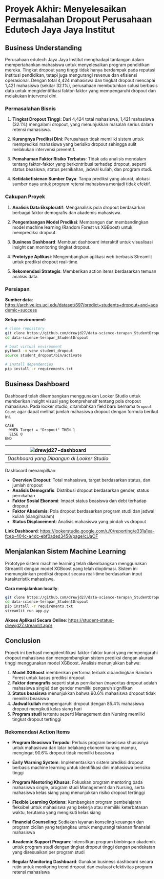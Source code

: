 # Proyek Akhir: Menyelesaikan Permasalahan Dropout Perusahaan Edutech Jaya Jaya Institut

## Business Understanding

Perusahaan edutech Jaya Jaya Institut menghadapi tantangan dalam mempertahankan mahasiswa untuk menyelesaikan program pendidikan mereka. Tingkat dropout yang tinggi tidak hanya berdampak pada reputasi institusi pendidikan, tetapi juga mengurangi revenue dan efisiensi operasional. Dengan total 4,424 mahasiswa dan tingkat dropout mencapai 1,421 mahasiswa (sekitar 32.1%), perusahaan membutuhkan solusi berbasis data untuk mengidentifikasi faktor-faktor yang mempengaruhi dropout dan melakukan intervensi dini.

### Permasalahan Bisnis

1. **Tingkat Dropout Tinggi**: Dari 4,424 total mahasiswa, 1,421 mahasiswa (32.1%) mengalami dropout, yang menunjukkan masalah serius dalam retensi mahasiswa.

2. **Kurangnya Prediksi Dini**: Perusahaan tidak memiliki sistem untuk memprediksi mahasiswa yang berisiko dropout sehingga sulit melakukan intervensi preventif.

3. **Pemahaman Faktor Risiko Terbatas**: Tidak ada analisis mendalam tentang faktor-faktor yang berkontribusi terhadap dropout, seperti status beasiswa, status pernikahan, jadwal kuliah, dan program studi.

4. **Ketidakefisienan Sumber Daya**: Tanpa prediksi yang akurat, alokasi sumber daya untuk program retensi mahasiswa menjadi tidak efektif.

### Cakupan Proyek

1. **Analisis Data Eksploratif**: Menganalisis pola dropout berdasarkan berbagai faktor demografis dan akademis mahasiswa.

2. **Pengembangan Model Prediksi**: Membangun dan membandingkan model machine learning (Random Forest vs XGBoost) untuk memprediksi dropout.

3. **Business Dashboard**: Membuat dashboard interaktif untuk visualisasi insight dan monitoring tingkat dropout.

4. **Prototype Aplikasi**: Mengembangkan aplikasi web berbasis Streamlit untuk prediksi dropout real-time.

5. **Rekomendasi Strategis**: Memberikan action items berdasarkan temuan analisis data.

### Persiapan

**Sumber data**: https://archive.ics.uci.edu/dataset/697/predict+students+dropout+and+academic+success

**Setup environment**:
```bash
# clone repository
git clone https://github.com/drewjd27/data-science-terapan_StudentDropout.git
cd data-science-terapan_StudentDropout

# buat virtual environment
python3 -m venv student_dropout
source student_dropout/bin/activate

# install dependencies
pip install -r requirements.txt
```

## Business Dashboard

Dashboard telah dikembangkan menggunakan Looker Studio untuk memberikan insight visual yang komprehensif tentang pola dropout mahasiswa. Pada looker studio, ditambahkan field baru bernama `Dropout Count` agar dapat melihat jumlah mahasiswa dropout dengan formula berikut ini.


```
CASE
  WHEN Target = "Dropout" THEN 1
  ELSE 0
END
```


| ![drewjd27-dashboard](https://github.com/user-attachments/assets/68e74422-f5f0-4c6f-8db8-a8ac0b798689) |
|:--:| 
| *Dashboard yang Dibangun di Looker Studio* |

Dashboard menampilkan:

- **Overview Dropout**: Total mahasiswa, target berdasarkan status, dan jumlah dropout
- **Analisis Demografis**: Distribusi dropout berdasarkan gender, status pernikahan
- **Faktor Sosial Ekonomi**: Impact status beasiswa dan debt terhadap dropout
- **Faktor Akademis**: Pola dropout berdasarkan program studi dan jadwal kuliah (siang/malam)
- **Status Displacement**: Analisis mahasiswa yang pindah vs dropout

**Link Dashboard**: https://lookerstudio.google.com/u/0/reporting/e331a1ea-fceb-404c-a4dc-ebf0aded3458/page/cUaOF

## Menjalankan Sistem Machine Learning

Prototype sistem machine learning telah dikembangkan menggunakan Streamlit dengan model XGBoost yang telah dioptimasi. Sistem ini memungkinkan prediksi dropout secara real-time berdasarkan input karakteristik mahasiswa.

**Cara menjalankan locally**:
```bash
git clone https://github.com/drewjd27/data-science-terapan_StudentDropout.git
cd data-science-terapan_StudentDropout
pip install -r requirements.txt
streamlit run app.py
```

**Akses Aplikasi Secara Online**: https://student-status-drewjd27.streamlit.app/


## Conclusion

Proyek ini berhasil mengidentifikasi faktor-faktor kunci yang mempengaruhi dropout mahasiswa dan mengembangkan sistem prediksi dengan akurasi tinggi menggunakan model XGBoost. Analisis menunjukkan bahwa:

1. **Model XGBoost** memberikan performa terbaik dibandingkan Random Forest untuk kasus prediksi dropout
2. **Faktor demografis** seperti status pernikahan (mayoritas dropout adalah mahasiswa single) dan gender memiliki pengaruh signifikan
3. **Status beasiswa** menunjukkan bahwa 90.6% mahasiswa dropout tidak memiliki beasiswa
4. **Jadwal kuliah** mempengaruhi dropout dengan 85.4% mahasiswa dropout mengikuti kelas siang hari
5. **Program studi** tertentu seperti Management dan Nursing memiliki tingkat dropout tertinggi

### Rekomendasi Action Items

- **Program Beasiswa Terpadu**: Perluas program beasiswa khususnya untuk mahasiswa dari latar belakang ekonomi kurang mampu, mengingat 90.6% dropout tidak memiliki beasiswa

- **Early Warning System**: Implementasikan sistem prediksi dropout berbasis machine learning untuk identifikasi dini mahasiswa berisiko tinggi

- **Program Mentoring Khusus**: Fokuskan program mentoring pada mahasiswa single, program studi Management dan Nursing, serta mahasiswa kelas siang yang menunjukkan risiko dropout tertinggi

- **Flexible Learning Options**: Kembangkan program pembelajaran fleksibel untuk mahasiswa yang bekerja atau memiliki keterbatasan waktu, terutama yang mengikuti kelas siang

- **Financial Counseling**: Sediakan layanan konseling keuangan dan program cicilan yang terjangkau untuk mengurangi tekanan finansial mahasiswa

- **Academic Support Program**: Intensifkan program bimbingan akademik untuk program studi dengan tingkat dropout tinggi dengan pendekatan yang disesuaikan per program studi

- **Regular Monitoring Dashboard**: Gunakan business dashboard secara rutin untuk monitoring trend dropout dan evaluasi efektivitas program retensi mahasiswa
